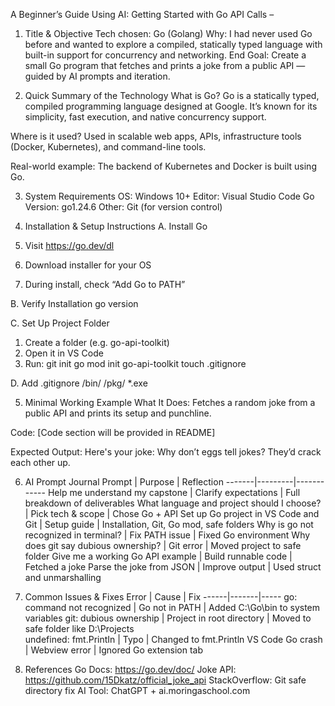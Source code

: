A Beginner’s Guide Using AI:  Getting Started with Go API Calls – 

1. Title & Objective
Tech chosen: Go (Golang)
Why: I had never used Go before and wanted to explore a compiled, statically typed language with built-in support for concurrency and networking.
End Goal: Create a small Go program that fetches and prints a joke from a public API — guided by AI prompts and iteration.

2. Quick Summary of the Technology
What is Go?
Go is a statically typed, compiled programming language designed at Google. It’s known for its simplicity, fast execution, and native concurrency support.

Where is it used?
Used in scalable web apps, APIs, infrastructure tools (Docker, Kubernetes), and command-line tools.

Real-world example:
The backend of Kubernetes and Docker is built using Go.

3. System Requirements
OS: Windows 10+
Editor: Visual Studio Code
Go Version: go1.24.6
Other: Git (for version control)

4. Installation & Setup Instructions
A. Install Go
1. Visit https://go.dev/dl
2. Download installer for your OS
3. During install, check “Add Go to PATH”

B. Verify Installation
go version

C. Set Up Project Folder
1. Create a folder (e.g. go-api-toolkit)
2. Open it in VS Code
3. Run:
    git init
    go mod init go-api-toolkit
    touch .gitignore

D. Add .gitignore
/bin/
/pkg/
*.exe

5. Minimal Working Example
What It Does:
Fetches a random joke from a public API and prints its setup and punchline.

Code:
[Code section will be provided in README]

Expected Output:
Here's your joke:
Why don’t eggs tell jokes?
They’d crack each other up.

6. AI Prompt Journal
Prompt | Purpose | Reflection
-------|---------|------------
Help me understand my capstone | Clarify expectations | Full breakdown of deliverables
What language and project should I choose? | Pick tech & scope | Chose Go + API
Set up Go project in VS Code and Git | Setup guide | Installation, Git, Go mod, safe folders
Why is go not recognized in terminal? | Fix PATH issue | Fixed Go environment
Why does git say dubious ownership? | Git error | Moved project to safe folder
Give me a working Go API example | Build runnable code | Fetched a joke
Parse the joke from JSON | Improve output | Used struct and unmarshalling

7. Common Issues & Fixes
Error | Cause | Fix
------|-------|-----
go: command not recognized | Go not in PATH | Added C:\Go\bin to system variables
git: dubious ownership | Project in root directory | Moved to safe folder like D:\Projects\
undefined: fmt.PrintIn | Typo | Changed to fmt.Println
VS Code Go crash | Webview error | Ignored Go extension tab

8. References
Go Docs: https://go.dev/doc/
Joke API: https://github.com/15Dkatz/official_joke_api
StackOverflow: Git safe directory fix
AI Tool: ChatGPT + ai.moringaschool.com